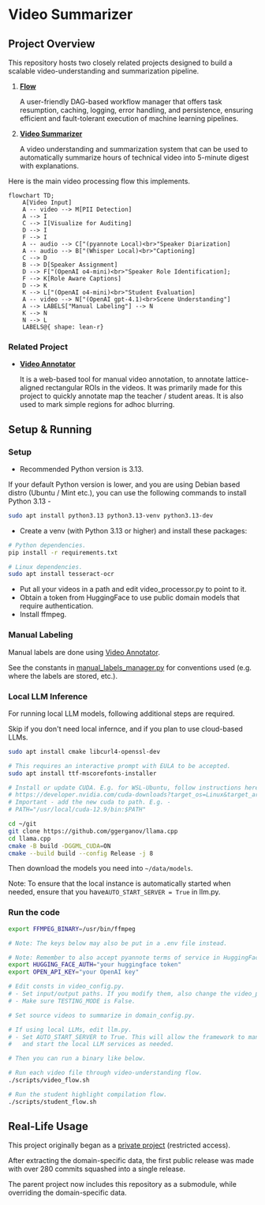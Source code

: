 # Video Summarizer

## Project Overview

This repository hosts two closely related projects designed to build a scalable video-understanding and summarization pipeline.

1. **[Flow](./src/flow/README.md)**

   A user-friendly DAG-based workflow manager that offers task resumption, caching, logging, error handling, and persistence, ensuring efficient and fault-tolerant execution of machine learning pipelines.

2. **[Video Summarizer](./src/video_summarizer/README.md)**

   A video understanding and summarization system that can be used to automatically summarize hours of technical video into 5-minute digest with explanations.

Here is the main video processing flow this implements.

```mermaid
flowchart TD;
    A[Video Input]
    A -- video --> M[PII Detection]
    A --> I
    C --> I[Visualize for Auditing]
    D --> I
    F --> I
    A -- audio --> C["(pyannote Local)<br>"Speaker Diarization]
    A -- audio --> B["(Whisper Local)<br>"Captioning]
    C --> D
    B --> D[Speaker Assignment]
    D --> F["(OpenAI o4-mini)<br>"Speaker Role Identification];
    F --> K[Role Aware Captions]
    D --> K
    K --> L["(OpenAI o4-mini)<br>"Student Evaluation]
    A -- video --> N["(OpenAI gpt-4.1)<br>Scene Understanding"]
    A --> LABELS["Manual Labeling"] --> N
    K --> N
    N --> L
    LABELS@{ shape: lean-r}
```

### Related Project

- **[Video Annotator](https://github.com/hirak99/video-annotator)**

  It is a web-based tool for manual video annotation, to annotate lattice-aligned rectangular ROIs in the videos. It was primarily made for this project to quickly annotate map the teacher / student areas. It is also used to mark simple regions for adhoc blurring.

## Setup & Running

### Setup

- Recommended Python version is 3.13.

If your default Python version is lower, and you are using Debian based distro (Ubuntu / Mint etc.), you can use the following commands to install Python 3.13 -

```sh
sudo apt install python3.13 python3.13-venv python3.13-dev
```

- Create a venv (with Python 3.13 or higher) and install these packages:
```sh
# Python dependencies.
pip install -r requirements.txt

# Linux dependencies.
sudo apt install tesseract-ocr
```
- Put all your videos in a path and edit video_processor.py to point to it.
- Obtain a token from HuggingFace to use public domain models that require authentication.
- Install ffmpeg.

### Manual Labeling

Manual labels are done using [Video Annotator](https://github.com/hirak99/video-annotator).

See the constants in [manual_labels_manager.py](./src/video_summarizer/utils/manual_labels_manager.py) for conventions used (e.g. where the labels are stored, etc.).

### Local LLM Inference
For running local LLM models, following additional steps are required.

Skip if you don't need local infernce, and if you plan to use cloud-based LLMs.

```sh
sudo apt install cmake libcurl4-openssl-dev

# This requires an interactive prompt with EULA to be accepted.
sudo apt install ttf-mscorefonts-installer

# Install or update CUDA. E.g. for WSL-Ubuntu, follow instructions here -
# https://developer.nvidia.com/cuda-downloads?target_os=Linux&target_arch=x86_64&Distribution=WSL-Ubuntu&target_version=2.0&target_type=deb_network
# Important - add the new cuda to path. E.g. -
# PATH="/usr/local/cuda-12.9/bin:$PATH"

cd ~/git
git clone https://github.com/ggerganov/llama.cpp
cd llama.cpp
cmake -B build -DGGML_CUDA=ON
cmake --build build --config Release -j 8
```

Then download the models you need into `~/data/models`.

Note: To ensure that the local instance is automatically started when needed,
ensure that you have`AUTO_START_SERVER = True` in llm.py.
### Run the code
```sh
export FFMPEG_BINARY=/usr/bin/ffmpeg

# Note: The keys below may also be put in a .env file instead.

# Note: Remember to also accept pyannote terms of service in HuggingFace.
export HUGGING_FACE_AUTH="your huggingface token"
export OPEN_API_KEY="your OpenAI key"

# Edit consts in video_config.py.
# - Set input/output paths. If you modify them, also change the video_process.sh script.
# - Make sure TESTING_MODE is False.

# Set source videos to summarize in domain_config.py.

# If using local LLMs, edit llm.py.
# - Set AUTO_START_SERVER to True. This will allow the framework to manage the local GPU
#   and start the local LLM services as needed.

# Then you can run a binary like below.

# Run each video file through video-understanding flow.
./scripts/video_flow.sh

# Run the student highlight compilation flow.
./scripts/student_flow.sh
```

## Real-Life Usage

This project originally began as a [private project](https://github.com/hirak99/process_graph) (restricted access).

After extracting the domain-specific data, the first public release was made with over 280 commits squashed into a single release.

The parent project now includes this repository as a submodule, while overriding the domain-specific data.
